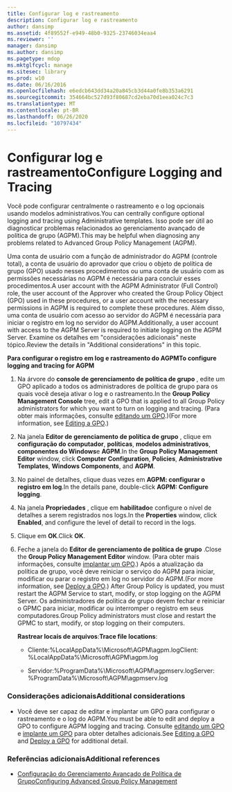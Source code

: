 ```yaml
---
title: Configurar log e rastreamento
description: Configurar log e rastreamento
author: dansimp
ms.assetid: 4f89552f-e949-48b0-9325-23746034eaa4
ms.reviewer: ''
manager: dansimp
ms.author: dansimp
ms.pagetype: mdop
ms.mktglfcycl: manage
ms.sitesec: library
ms.prod: w10
ms.date: 06/16/2016
ms.openlocfilehash: e6edcb643dd34a20a845cb3d44a0fe8b353a6291
ms.sourcegitcommit: 354664bc527d93f80687cd2eba70d1eea024c7c3
ms.translationtype: MT
ms.contentlocale: pt-BR
ms.lasthandoff: 06/26/2020
ms.locfileid: "10797434"
---
```

# <span data-ttu-id="e098a-103">Configurar log e rastreamento</span><span class="sxs-lookup"><span data-stu-id="e098a-103">Configure Logging and Tracing</span></span>


<span data-ttu-id="e098a-104">Você pode configurar centralmente o rastreamento e o log opcionais usando modelos administrativos.</span><span class="sxs-lookup"><span data-stu-id="e098a-104">You can centrally configure optional logging and tracing using Administrative templates.</span></span> <span data-ttu-id="e098a-105">Isso pode ser útil ao diagnosticar problemas relacionados ao gerenciamento avançado de política de grupo (AGPM).</span><span class="sxs-lookup"><span data-stu-id="e098a-105">This may be helpful when diagnosing any problems related to Advanced Group Policy Management (AGPM).</span></span>

<span data-ttu-id="e098a-106">Uma conta de usuário com a função de administrador do AGPM (controle total), a conta de usuário do aprovador que criou o objeto de política de grupo (GPO) usado nesses procedimentos ou uma conta de usuário com as permissões necessárias no AGPM é necessária para concluir esses procedimentos.</span><span class="sxs-lookup"><span data-stu-id="e098a-106">A user account with the AGPM Administrator (Full Control) role, the user account of the Approver who created the Group Policy Object (GPO) used in these procedures, or a user account with the necessary permissions in AGPM is required to complete these procedures.</span></span> <span data-ttu-id="e098a-107">Além disso, uma conta de usuário com acesso ao servidor do AGPM é necessária para iniciar o registro em log no servidor do AGPM.</span><span class="sxs-lookup"><span data-stu-id="e098a-107">Additionally, a user account with access to the AGPM Server is required to initiate logging on the AGPM Server.</span></span> <span data-ttu-id="e098a-108">Examine os detalhes em "considerações adicionais" neste tópico.</span><span class="sxs-lookup"><span data-stu-id="e098a-108">Review the details in "Additional considerations" in this topic.</span></span>

**<span data-ttu-id="e098a-109">Para configurar o registro em log e rastreamento do AGPM</span><span class="sxs-lookup"><span data-stu-id="e098a-109">To configure logging and tracing for AGPM</span></span>**

1.  <span data-ttu-id="e098a-110">Na árvore do **console de gerenciamento de política de grupo** , edite um GPO aplicado a todos os administradores de política de grupo para os quais você deseja ativar o log e o rastreamento.</span><span class="sxs-lookup"><span data-stu-id="e098a-110">In the **Group Policy Management Console** tree, edit a GPO that is applied to all Group Policy administrators for which you want to turn on logging and tracing.</span></span> <span data-ttu-id="e098a-111">(Para obter mais informações, consulte [editando um GPO](editing-a-gpo-agpm30ops.md).)</span><span class="sxs-lookup"><span data-stu-id="e098a-111">(For more information, see [Editing a GPO](editing-a-gpo-agpm30ops.md).)</span></span>

2.  <span data-ttu-id="e098a-112">Na janela **Editor de gerenciamento de política de grupo** , clique em **configuração do computador**, **políticas**, **modelos administrativos**, **componentes do Windows**e **AGPM**.</span><span class="sxs-lookup"><span data-stu-id="e098a-112">In the **Group Policy Management Editor** window, click **Computer Configuration**, **Policies**, **Administrative Templates**, **Windows Components**, and **AGPM**.</span></span>

3.  <span data-ttu-id="e098a-113">No painel de detalhes, clique duas vezes em **AGPM: configurar o registro em log**.</span><span class="sxs-lookup"><span data-stu-id="e098a-113">In the details pane, double-click **AGPM: Configure logging**.</span></span>

4.  <span data-ttu-id="e098a-114">Na janela **Propriedades** , clique em **habilitado**e configure o nível de detalhes a serem registrados nos logs.</span><span class="sxs-lookup"><span data-stu-id="e098a-114">In the **Properties** window, click **Enabled**, and configure the level of detail to record in the logs.</span></span>

5.  <span data-ttu-id="e098a-115">Clique em **OK**.</span><span class="sxs-lookup"><span data-stu-id="e098a-115">Click **OK**.</span></span>

6.  <span data-ttu-id="e098a-116">Feche a janela do **Editor de gerenciamento de política de grupo** .</span><span class="sxs-lookup"><span data-stu-id="e098a-116">Close the **Group Policy Management Editor** window.</span></span> <span data-ttu-id="e098a-117">(Para obter mais informações, consulte [implantar um GPO](deploy-a-gpo-agpm30ops.md).) Após a atualização da política de grupo, você deve reiniciar o serviço do AGPM para iniciar, modificar ou parar o registro em log no servidor do AGPM.</span><span class="sxs-lookup"><span data-stu-id="e098a-117">(For more information, see [Deploy a GPO](deploy-a-gpo-agpm30ops.md).) After Group Policy is updated, you must restart the AGPM Service to start, modify, or stop logging on the AGPM Server.</span></span> <span data-ttu-id="e098a-118">Os administradores de política de grupo devem fechar e reiniciar o GPMC para iniciar, modificar ou interromper o registro em seus computadores.</span><span class="sxs-lookup"><span data-stu-id="e098a-118">Group Policy administrators must close and restart the GPMC to start, modify, or stop logging on their computers.</span></span>

    <span data-ttu-id="e098a-119">**Rastrear locais de arquivos**:</span><span class="sxs-lookup"><span data-stu-id="e098a-119">**Trace file locations**:</span></span>

    -   <span data-ttu-id="e098a-120">Cliente:%LocalAppData%\\Microsoft\\AGPM\\agpm.log</span><span class="sxs-lookup"><span data-stu-id="e098a-120">Client: %LocalAppData%\\Microsoft\\AGPM\\agpm.log</span></span>

    -   <span data-ttu-id="e098a-121">Servidor:%ProgramData%\\Microsoft\\AGPM\\agpmserv.log</span><span class="sxs-lookup"><span data-stu-id="e098a-121">Server: %ProgramData%\\Microsoft\\AGPM\\agpmserv.log</span></span>

### <span data-ttu-id="e098a-122">Considerações adicionais</span><span class="sxs-lookup"><span data-stu-id="e098a-122">Additional considerations</span></span>

-   <span data-ttu-id="e098a-123">Você deve ser capaz de editar e implantar um GPO para configurar o rastreamento e o log do AGPM.</span><span class="sxs-lookup"><span data-stu-id="e098a-123">You must be able to edit and deploy a GPO to configure AGPM logging and tracing.</span></span> <span data-ttu-id="e098a-124">Consulte [editando um GPO](editing-a-gpo-agpm30ops.md) e [implante um GPO](deploy-a-gpo-agpm30ops.md) para obter detalhes adicionais.</span><span class="sxs-lookup"><span data-stu-id="e098a-124">See [Editing a GPO](editing-a-gpo-agpm30ops.md) and [Deploy a GPO](deploy-a-gpo-agpm30ops.md) for additional detail.</span></span>

### <span data-ttu-id="e098a-125">Referências adicionais</span><span class="sxs-lookup"><span data-stu-id="e098a-125">Additional references</span></span>

-   [<span data-ttu-id="e098a-126">Configuração do Gerenciamento Avançado de Política de Grupo</span><span class="sxs-lookup"><span data-stu-id="e098a-126">Configuring Advanced Group Policy Management</span></span>](configuring-advanced-group-policy-management.md)

 

 





